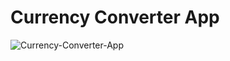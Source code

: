 # Currency Converter App

![Currency-Converter-App](https://github.com/user-attachments/assets/bb0269b6-1129-48dc-8c55-f8e0f7f79397)
